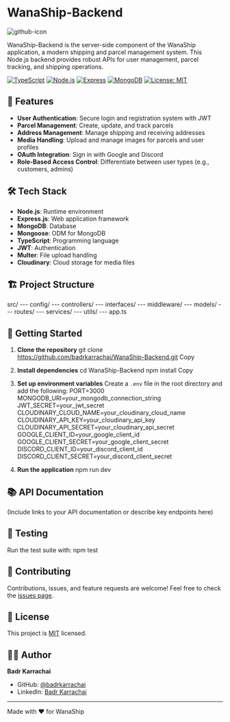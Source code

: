 # WanaShip-Backend

![github-icon](https://github.com/user-attachments/assets/9e3ef174-0b83-4d34-9c0f-33477d8a298c)

WanaShip-Backend is the server-side component of the WanaShip application, a modern shipping and parcel management system. This Node.js backend provides robust APIs for user management, parcel tracking, and shipping operations.

[![TypeScript](https://img.shields.io/badge/TypeScript-5.0.4-blue.svg)](https://www.typescriptlang.org/)
[![Node.js](https://img.shields.io/badge/Node.js-18.16.0-green.svg)](https://nodejs.org/)
[![Express](https://img.shields.io/badge/Express-4.18.2-lightgrey.svg)](https://expressjs.com/)
[![MongoDB](https://img.shields.io/badge/MongoDB-6.0-green.svg)](https://www.mongodb.com/)
[![License: MIT](https://img.shields.io/badge/License-MIT-yellow.svg)](https://opensource.org/licenses/MIT)

## 🚀 Features

- **User Authentication**: Secure login and registration system with JWT
- **Parcel Management**: Create, update, and track parcels
- **Address Management**: Manage shipping and receiving addresses
- **Media Handling**: Upload and manage images for parcels and user profiles
- **OAuth Integration**: Sign in with Google and Discord
- **Role-Based Access Control**: Differentiate between user types (e.g., customers, admins)

## 🛠 Tech Stack

- **Node.js**: Runtime environment
- **Express.js**: Web application framework
- **MongoDB**: Database
- **Mongoose**: ODM for MongoDB
- **TypeScript**: Programming language
- **JWT**: Authentication
- **Multer**: File upload handling
- **Cloudinary**: Cloud storage for media files

## 🏗 Project Structure

src/
--- config/
--- controllers/
--- interfaces/
--- middleware/
--- models/
--- routes/
--- services/
--- utils/
--- app.ts

## 🚦 Getting Started

1. **Clone the repository**
git clone https://github.com/badrkarrachai/WanaShip-Backend.git
Copy
2. **Install dependencies**
cd WanaShip-Backend
npm install
Copy
3. **Set up environment variables**
Create a `.env` file in the root directory and add the following:
PORT=3000
MONGODB_URI=your_mongodb_connection_string
JWT_SECRET=your_jwt_secret
CLOUDINARY_CLOUD_NAME=your_cloudinary_cloud_name
CLOUDINARY_API_KEY=your_cloudinary_api_key
CLOUDINARY_API_SECRET=your_cloudinary_api_secret
GOOGLE_CLIENT_ID=your_google_client_id
GOOGLE_CLIENT_SECRET=your_google_client_secret
DISCORD_CLIENT_ID=your_discord_client_id
DISCORD_CLIENT_SECRET=your_discord_client_secret

4. **Run the application**
npm run dev

## 📚 API Documentation

(Include links to your API documentation or describe key endpoints here)

## 🧪 Testing

Run the test suite with:
npm test

## 🤝 Contributing

Contributions, issues, and feature requests are welcome! Feel free to check the [issues page](https://github.com/badrkarrachai/WanaShip-Backend/issues).

## 📝 License

This project is [MIT](LICENSE) licensed.

## 👨‍💻 Author

**Badr Karrachai**

- GitHub: [@badrkarrachai](https://github.com/badrkarrachai)
- LinkedIn: [Badr Karrachai](https://www.linkedin.com/in/badrkarrachai/)

---

Made with ❤️ for WanaShip
